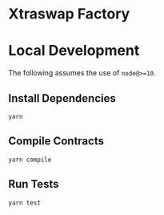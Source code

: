 # Xtraswap Factory

# Local Development

The following assumes the use of `node@>=10`.

## Install Dependencies

`yarn`

## Compile Contracts

`yarn compile`

## Run Tests

`yarn test`
